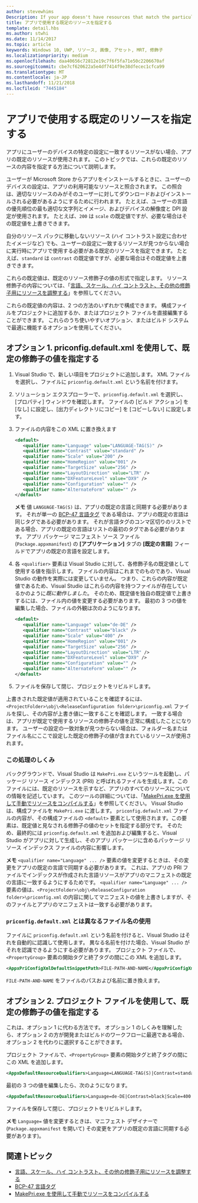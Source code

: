 ```yaml
---
author: stevewhims
Description: If your app doesn't have resources that match the particular settings of a customer device, then the app's default resources are used. This topic explains how to specify what those default resources are.
title: アプリで使用する既定のリソースを指定する
template: detail.hbs
ms.author: stwhi
ms.date: 11/14/2017
ms.topic: article
keywords: Windows 10, UWP, リソース, 画像, アセット, MRT, 修飾子
ms.localizationpriority: medium
ms.openlocfilehash: daa40656c72812e19c7f6f5fa71e50c2206670af
ms.sourcegitcommit: cbe7cf620622a5e4df7414f9e38dfecec1cfca99
ms.translationtype: MT
ms.contentlocale: ja-JP
ms.lasthandoff: 11/21/2018
ms.locfileid: "7445184"
---
```

# <a name="specify-the-default-resources-that-your-app-uses"></a>アプリで使用する既定のリソースを指定する

アプリにユーザーのデバイスの特定の設定に一致するリソースがない場合、アプリの既定のリソースが使用されます。 このトピックでは、これらの既定のリソースの内容を指定する方法について説明します。

ユーザーが Microsoft Store からアプリをインストールするときに、ユーザーのデバイスの設定は、アプリの利用可能なリソースと照合されます。 この照合は、適切なリソースのみがそのユーザーに対してダウンロードおよびインストールされる必要があるようにするために行われます。 たとえば、ユーザーの言語の優先順位の最も適切な文字列とイメージ、およびデバイスの解像度と DPI 設定が使用されます。 たとえば、`200` は `scale` の既定値ですが、必要な場合はその既定値を上書きできます。

自分のリソース パックに移動しないリソース (ハイ コントラスト設定に合わせたイメージなど) でも、ユーザーの設定に一致するリソースが見つからない場合に実行時にアプリで使用する必要がある既定のリソースを指定できます。 たとえば、`standard` は `contrast` の既定値ですが、必要な場合はその既定値を上書きできます。

これらの既定値は、既定のリソース修飾子の値の形式で指定します。 リソース修飾子の内容については、「[言語、スケール、ハイ コントラスト、その他の修飾子用にリソースを調整する](tailor-resources-lang-scale-contrast.md)」を参照してください。

これらの既定値の内容は、2 つの方法のいずれかで構成できます。 構成ファイルをプロジェクトに追加するか、またはプロジェクト ファイルを直接編集することができます。 これらのうち使いやすいオプション、またはビルド システムで最適に機能するオプションを使用してください。

## <a name="option-1-use-priconfigdefaultxml-to-specify-default-qualifier-values"></a>オプション 1. priconfig.default.xml を使用して、既定の修飾子の値を指定する

1. Visual Studio で、新しい項目をプロジェクトに追加します。 XML ファイルを選択し、ファイルに `priconfig.default.xml` という名前を付けます。
2. ソリューション エクスプローラーで、`priconfig.default.xml` を選択し、[プロパティ] ウィンドウを確認します。 ファイルの [ビルド アクション] を [なし] に設定し、[出力ディレクトリにコピー] を [コピーしない] に設定します。
3. ファイルの内容をこの XML に置き換えます
   ```xml
   <default>
      <qualifier name="Language" value="LANGUAGE-TAG(S)" />
      <qualifier name="Contrast" value="standard" />
      <qualifier name="Scale" value="200" />
      <qualifier name="HomeRegion" value="001" />
      <qualifier name="TargetSize" value="256" />
      <qualifier name="LayoutDirection" value="LTR" />
      <qualifier name="DXFeatureLevel" value="DX9" />
      <qualifier name="Configuration" value="" />
      <qualifier name="AlternateForm" value="" />
   </default>
   ```
   
   **メモ** 値 `LANGUAGE-TAG(S)` は、アプリの既定の言語と同期する必要があります。 それが単一の [BCP-47 言語タグ](http://go.microsoft.com/fwlink/p/?linkid=227302) である場合は、アプリの既定の言語は同じタグである必要があります。 それが言語タグのコンマ区切りのリストである場合、アプリの既定の言語はリストの最初のタグである必要があります。 アプリ パッケージ マニフェスト ソース ファイル (`Package.appxmanifest`) の **[アプリケーション]** タブの **[既定の言語]** フィールドでアプリの既定の言語を設定します。

4. 各 `<qualifier>` 要素は Visual Studio に対して、各修飾子名の既定値として使用する値を指示します。 ファイルの内容はこれまでのものであり、Visual Studio の動作を実際には変更していません。 つまり、これらの内容が既定値であるため、Visual Studio はこれらの内容を持つファイルが存在しているかのように*既に動作しました*。 そのため、既定値を独自の既定値で上書きするには、ファイル内の値を変更する必要があります。 最初の 3 つの値を編集した場合、ファイルの外観は次のようになります。
   ```xml
   <default>
      <qualifier name="Language" value="de-DE" />
      <qualifier name="Contrast" value="black" />
      <qualifier name="Scale" value="400" />
      <qualifier name="HomeRegion" value="001" />
      <qualifier name="TargetSize" value="256" />
      <qualifier name="LayoutDirection" value="LTR" />
      <qualifier name="DXFeatureLevel" value="DX9" />
      <qualifier name="Configuration" value="" />
      <qualifier name="AlternateForm" value="" />
   </default>
   ```
5. ファイルを保存して閉じ、プロジェクトをリビルドします。

上書きされた既定値が適用されていることを確認するには、`<ProjectFolder>\obj\<ReleaseConfiguration folder>\priconfig.xml` ファイルを探し、その内容が上書き値に一致することを確認します。 一致する場合は、アプリが既定で使用するリソースの修飾子の値を正常に構成したことになります。 ユーザーの設定の一致対象が見つからない場合は、フォルダー名またはファイル名にここで設定した既定の修飾子の値が含まれているリソースが使用されます。

### <a name="how-does-this-work"></a>この処理のしくみ

バックグラウンドで、Visual Studio は `MakePri.exe` というツールを起動し、パッケージ リソース インデックス (PRI) と呼ばれるファイルを生成します。このファイルには、既定のリソースを示すなど、アプリのすべてのリソースについての情報を記述しています。 このツールの詳細については、「[MakePri.exe を使用して手動でリソースをコンパイルする](compile-resources-manually-with-makepri.md)」を参照してください。 Visual Studio は、構成ファイルを `MakePri.exe` に渡します。 `priconfig.default.xml` ファイルの内容が、その構成ファイルの `<default>` 要素として使用されます。この要素は、既定値と見なされる修飾子の値のセットを指定する部分です。 そのため、最終的には `priconfig.default.xml` を追加および編集すると、Visual Studio がアプリに対して生成し、そのアプリ パッケージに含めるパッケージ リソース インデックス ファイルの内容に影響します。

**メモ** `<qualifier name="Language" ... />` 要素の値を変更するときは、その変更をアプリの既定の言語で同期する必要があります。 これは、アプリの PRI ファイルでインデックスが作成された言語リソースがアプリのマニフェストの既定の言語に一致するようにするためです。 `<qualifier name="Language" ... />` 要素の値は、`<ProjectFolder>\obj\<ReleaseConfiguration folder>\priconfig.xml` の内容に関してマニフェストの値を上書きしますが、そのファイルとアプリのマニフェストは一致する必要があります。

### <a name="using-a-different-file-name-than-priconfigdefaultxml"></a>`priconfig.default.xml` とは異なるファイル名の使用

ファイルに `priconfig.default.xml` という名前を付けると、Visual Studio はそれを自動的に認識して使用します。 異なる名前を付けた場合、Visual Studio がそれを認識できるようにする必要があります。 プロジェクト ファイルで、`<PropertyGroup>` 要素の開始タグと終了タグの間にこの XML を追加します。

```xml
<AppxPriConfigXmlDefaultSnippetPath>FILE-PATH-AND-NAME</AppxPriConfigXmlDefaultSnippetPath>
```

`FILE-PATH-AND-NAME` をファイルのパスおよび名前に置き換えます。

## <a name="option-2-use-your-project-file-to-specify-default-qualifier-values"></a>オプション 2. プロジェクト ファイルを使用して、既定の修飾子の値を指定する

これは、オプション 1 に代わる方法です。 オプション 1 のしくみを理解したら、オプション 2 の方が開発またはビルドのワークフローに最適である場合、オプション 2 を代わりに選択することができます。

プロジェクト ファイルで、`<PropertyGroup>` 要素の開始タグと終了タグの間にこの XML を追加します。

```xml
<AppxDefaultResourceQualifiers>Language=LANGUAGE-TAG(S)|Contrast=standard|Scale=200|HomeRegion=001|TargetSize=256|LayoutDirection=LTR|DXFeatureLevel=DX9|Configuration=|AlternateForm=</AppxDefaultResourceQualifiers>
```

最初の 3 つの値を編集したら、次のようになります。

```xml
<AppxDefaultResourceQualifiers>Language=de-DE|Contrast=black|Scale=400|HomeRegion=001|TargetSize=256|LayoutDirection=LTR|DXFeatureLevel=DX9|Configuration=|AlternateForm=</AppxDefaultResourceQualifiers>
```

ファイルを保存して閉じ、プロジェクトをリビルドします。

**メモ** `Language=` 値を変更するときは、マニフェスト デザイナーで (`Package.appxmanifest` を開いて) その変更をアプリの既定の言語に同期する必要があります)。

## <a name="related-topics"></a>関連トピック

* [言語、スケール、ハイ コントラスト、その他の修飾子用にリソースを調整する](tailor-resources-lang-scale-contrast.md)
* [BCP-47 言語タグ](http://go.microsoft.com/fwlink/p/?linkid=227302)
* [MakePri.exe を使用して手動でリソースをコンパイルする](compile-resources-manually-with-makepri.md)
